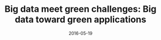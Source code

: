 ---
title: "Big data meet green challenges: Big data toward green applications"
authors:
- Wu Jinsong
- Guo Song
- Li Jie
- Zeng Deze

date: "2016-05-19"
doi: ""

# Publication type.
# 1 = Conference paper; 2 = Journal article;
# 3 = Preprint Paper; 4 = Report; 5 = Book; 6 = Book section;
# 7 = Thesis; 8 = Patent
publication_types: ["2"]

# Publication name and optional abbreviated publication name.
publication: "*IEEE Systems Journal*"
publication_short: "IEEE SYST J"

url_pdf: https://scholar.google.com.hk/scholar?output=instlink&q=info:FgCByfejQXsJ:scholar.google.com/&hl=en&as_sdt=0,5&scillfp=54157550606263641&oi=lle
# url_code: ''
# url_dataset: ''
# url_poster: ''
# url_project: ''
# url_slides: ''
# url_video: ''

---